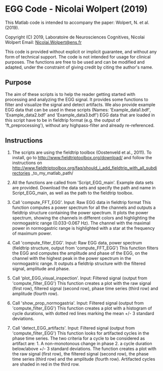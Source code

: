 EGG Code - Nicolai Wolpert (2019)
=======================


This Matlab code is intended to accompany the paper: Wolpert, N. et al. (2019).

Copyright (C) 2019, Laboratoire de Neurosciences Cognitives, Nicolai Wolpert
Email: Nicolai.Wolpert@ens.fr

This code is provided without explicit or implicit guarantee, and without any 
form of technical support. The code is not intended for usage for clinical 
purposes. The functions are free to be used and can be modified and adapted,
under the constraint of giving credit by citing the author's name.

Purpose
-------------

The aim of these scripts is to help the reader getting started with processing
and analyzing the EGG signal. It provides some functions to filter and visualize
the signal and detect artifacts.
We also provide example EGG data that can be used in these scripts (Names: 
'Example_data1.bdf', 'Example_data2.bdf' and 'Example_data3.bdf')
EGG data that are loaded in this script have to be in fieldtrip format (e.g.
the output of 'ft_preprocessing'), without any highpass-filter and already
re-referenced.

Instructions
-----------------------

1. The scripts are using the fieldtrip toolbox (Oostenveld et al., 2011).
To install, go to
http://www.fieldtriptoolbox.org/download/ and follow the instructions on
http://www.fieldtriptoolbox.org/faq/should_i_add_fieldtrip_with_all_subdirectories
_to_my_matlab_path/

2. All the functions are called from 'Script_EGG_main'. Example data sets are
provided. Download the data sets and specify the path and name in Script_EGG_main,
as well as the path to the fieldtrip toolbox.

3. Call 'compute_FFT_EGG'.
Input: Raw EGG data in fieldtrip format
This function computes a power spectrum for all the channels and outputs a fieldtrip 
structure containing the power spectrum.
It plots the power spectrum, showing the channels in different colors and
highlighting the normogastric range (0.033-0.067 Hz). The channel with the
maximal power in normogastric range is highlighted with a star at the frequency
of maximum power.

4. Call 'compute_filter_EGG'.
Input: Raw EGG data, power spectrum (fieldtrip structure, output from 
'compute_FFT_EGG')
This function filters the EGG and computes the amplitude and phase of the EGG, 
on the channel with the highest peak in the power spectrum in the normogastric 
range. It outputs a fieldtrip structure with the filtered signal, amplitude and 
phase.

5. Call ‘plot_EGG_visual_inspection'. 
Input: Filtered signal (output from 'compute_filter_EGG')
This function creates a plot with the raw signal (first row), filtered signal
(second row), phase time series (third row) and amplitude (fourth row).

6. Call 'show_prop_normogastria'. 
Input: Filtered signal (output from 'compute_filter_EGG')
This function creates a plot with a histogram of cycle durations, with dotted
red lines marking the mean +/- 3 standard deviations.

7. Call 'detect_EGG_artifacts'. 
Input: Filtered signal (output from 'compute_filter_EGG')
This function looks for artifacted cycles in the phase time series. The two 
criteria for a cycle to be considered as artifact are: 1. A non-monotonous
change in phase 2. a cycle duration below/above +/- 3 standard deviations.
The function creates a plot with the raw signal (first row), the filtered 
signal (second row), the phase time series (third row) and the amplitude
(fourth row). Artifacted cycles are shaded in red in the third row.
